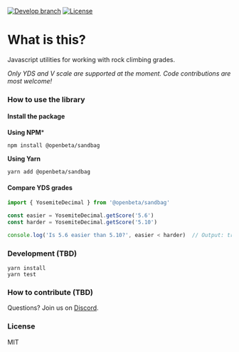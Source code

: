 [![Develop branch](https://github.com/openbeta/climbing-grades/actions/workflows/nodejs.yml/badge.svg?branch=develop)](https://github.com/OpenBeta/climbing-grades/actions/workflows/nodejs.yml?query=develop)  [![License](https://img.shields.io/github/license/openbeta/climbing-grades?style=flat-square)](./LICENSE)
# What is this?

Javascript utilities for working with rock climbing grades.

*Only YDS and V scale are supported at the moment. Code contributions are most welcome!*

### How to use the library

#### Install the package

**Using NPM***

```
npm install @openbeta/sandbag
```
**Using Yarn**
```
yarn add @openbeta/sandbag
```

#### Compare YDS grades
```javascript
import { YosemiteDecimal } from '@openbeta/sandbag'

const easier = YosemiteDecimal.getScore('5.6')
const harder = YosemiteDecimal.getScore('5.10')

console.log('Is 5.6 easier than 5.10?', easier < harder)  // Output: true
```

### Development (TBD)

```
yarn install
yarn test
```
### How to contribute (TBD)

Questions?  Join us on [Discord](https://discord.gg/fY9DbRav8h).

### License

MIT
